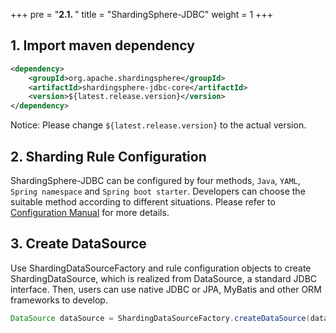 +++
pre = "<b>2.1. </b>"
title = "ShardingSphere-JDBC"
weight = 1
+++

## 1. Import maven dependency

```xml
<dependency>
    <groupId>org.apache.shardingsphere</groupId>
    <artifactId>shardingsphere-jdbc-core</artifactId>
    <version>${latest.release.version}</version>
</dependency>
```

Notice: Please change `${latest.release.version}` to the actual version.

## 2. Sharding Rule Configuration

ShardingSphere-JDBC can be configured by four methods, `Java`, `YAML`, `Spring namespace` and `Spring boot starter`. Developers can choose the suitable method according to different situations. Please refer to [Configuration Manual](/en/manual/shardingsphere-jdbc/configuration/) for more details.

## 3. Create DataSource

Use ShardingDataSourceFactory and rule configuration objects to create ShardingDataSource, which is realized from DataSource,  a standard JDBC interface. Then, users can use native JDBC or JPA, MyBatis and other ORM frameworks to develop.

```java
DataSource dataSource = ShardingDataSourceFactory.createDataSource(dataSourceMap, shardingRuleConfig, props);
```
